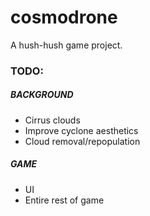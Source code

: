 # cosmodrone
A hush-hush game project.

### TODO:

##### BACKGROUND
* Cirrus clouds
* Improve cyclone aesthetics
* Cloud removal/repopulation

##### GAME
* UI
* Entire rest of game